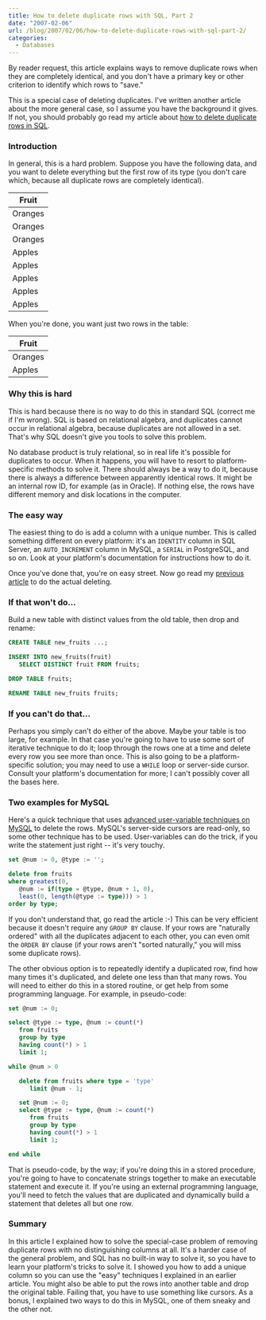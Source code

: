 ```yaml
---
title: How to delete duplicate rows with SQL, Part 2
date: "2007-02-06"
url: /blog/2007/02/06/how-to-delete-duplicate-rows-with-sql-part-2/
categories:
  - Databases
---
```

By reader request, this article explains ways to remove duplicate rows when they are completely identical, and you don't have a primary key or other criterion to identify which rows to "save."

This is a special case of deleting duplicates. I've written another article about the more general case, so I assume you have the background it gives. If not, you should probably go read my article about [how to delete duplicate rows in SQL](/blog/2006/10/11/how-to-delete-duplicate-rows-with-sql/).

### Introduction

In general, this is a hard problem. Suppose you have the following data, and you want to delete everything but the first row of its type (you don't care which, because all duplicate rows are completely identical).

| Fruit   |
|---------|
| Oranges |
| Oranges |
| Oranges |
| Apples  |
| Apples  |
| Apples  |
| Apples  |
| Apples  |

When you're done, you want just two rows in the table:

| Fruit   |
|---------|
| Oranges |
| Apples  |

### Why this is hard

This is hard because there is no way to do this in standard SQL (correct me if I'm wrong). SQL is based on relational algebra, and duplicates cannot occur in relational algebra, because duplicates are not allowed in a set. That's why SQL doesn't give you tools to solve this problem.

No database product is truly relational, so in real life it's possible for duplicates to occur. When it happens, you will have to resort to platform-specific methods to solve it. There should always be a way to do it, because there is always a difference between apparently identical rows. It might be an internal row ID, for example (as in Oracle). If nothing else, the rows have different memory and disk locations in the computer.

### The easy way

The easiest thing to do is add a column with a unique number. This is called something different on every platform: it's an `IDENTITY` column in SQL Server, an `AUTO_INCREMENT` column in MySQL, a `SERIAL` in PostgreSQL, and so on. Look at your platform's documentation for instructions how to do it.

Once you've done that, you're on easy street. Now go read my [previous article](/blog/2006/10/11/how-to-delete-duplicate-rows-with-sql/) to do the actual deleting.

### If that won't do...

Build a new table with distinct values from the old table, then drop and rename:

```sql
CREATE TABLE new_fruits ...;

INSERT INTO new_fruits(fruit)
   SELECT DISTINCT fruit FROM fruits;

DROP TABLE fruits;

RENAME TABLE new_fruits fruits;
```

### If you can't do that...

Perhaps you simply can't do either of the above. Maybe your table is too large, for example. In that case you're going to have to use some sort of iterative technique to do it; loop through the rows one at a time and delete every row you see more than once. This is also going to be a platform-specific solution; you may need to use a `WHILE` loop or server-side cursor. Consult your platform's documentation for more; I can't possibly cover all the bases here.

### Two examples for MySQL

Here's a quick technique that uses [advanced user-variable techniques on MySQL](/blog/2006/12/15/advanced-mysql-user-variable-techniques/) to delete the rows. MySQL's server-side cursors are read-only, so some other technique has to be used. User-variables can do the trick, if you write the statement just right -- it's very touchy.

```sql
set @num := 0, @type := '';

delete from fruits
where greatest(0,
   @num := if(type = @type, @num + 1, 0),
   least(0, length(@type := type))) > 1
order by type;
```

If you don't understand that, go read the article :-) This can be very efficient because it doesn't require any `GROUP BY` clause. If your rows are "naturally ordered" with all the duplicates adjacent to each other, you can even omit the `ORDER BY` clause (if your rows aren't "sorted naturally," you will miss some duplicate rows).

The other obvious option is to repeatedly identify a duplicated row, find how many times it's duplicated, and delete one less than that many rows. You will need to either do this in a stored routine, or get help from some programming language. For example, in pseudo-code:

```sql
set @num := 0;

select @type := type, @num := count(*)
   from fruits
   group by type
   having count(*) > 1
   limit 1;

while @num > 0

   delete from fruits where type = 'type'
      limit @num - 1;

   set @num := 0;
   select @type := type, @num := count(*)
      from fruits
      group by type
      having count(*) > 1
      limit 1;

end while
```

That is pseudo-code, by the way; if you're doing this in a stored procedure, you're going to have to concatenate strings together to make an executable statement and execute it. If you're using an external programming language, you'll need to fetch the values that are duplicated and dynamically build a statement that deletes all but one row.

### Summary

In this article I explained how to solve the special-case problem of removing duplicate rows with no distinguishing columns at all. It's a harder case of the general problem, and SQL has no built-in way to solve it, so you have to learn your platform's tricks to solve it. I showed you how to add a unique column so you can use the "easy" techniques I explained in an earlier article. You might also be able to put the rows into another table and drop the original table. Failing that, you have to use something like cursors. As a bonus, I explained two ways to do this in MySQL, one of them sneaky and the other not.
